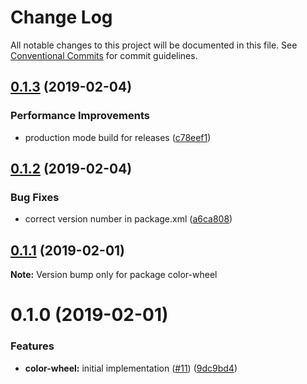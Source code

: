# Change Log

All notable changes to this project will be documented in this file.
See [Conventional Commits](https://conventionalcommits.org) for commit guidelines.

## [0.1.3](https://github.com/jobvs/native-components/compare/color-wheel@0.1.2...color-wheel@0.1.3) (2019-02-04)

### Performance Improvements

-   production mode build for releases ([c78eef1](https://github.com/jobvs/native-components/commit/c78eef1))

## [0.1.2](https://github.com/jobvs/native-components/compare/color-wheel@0.1.1...color-wheel@0.1.2) (2019-02-04)

### Bug Fixes

-   correct version number in package.xml ([a6ca808](https://github.com/jobvs/native-components/commit/a6ca808))

## [0.1.1](https://github.com/jobvs/native-components/compare/color-wheel@0.1.0...color-wheel@0.1.1) (2019-02-01)

**Note:** Version bump only for package color-wheel

# 0.1.0 (2019-02-01)

### Features

-   **color-wheel:** initial implementation ([#11](https://github.com/jobvs/native-components/issues/11))
    ([9dc9bd4](https://github.com/jobvs/native-components/commit/9dc9bd4))
